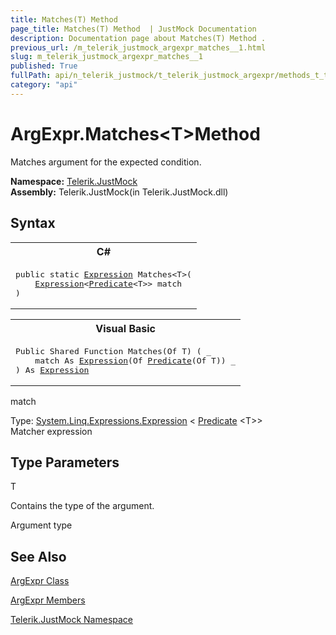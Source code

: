 ```yaml
---
title: Matches(T) Method 
page_title: Matches(T) Method  | JustMock Documentation
description: Documentation page about Matches(T) Method .
previous_url: /m_telerik_justmock_argexpr_matches__1.html
slug: m_telerik_justmock_argexpr_matches__1
published: True
fullPath: api/n_telerik_justmock/t_telerik_justmock_argexpr/methods_t_telerik_justmock_argexpr/m_telerik_justmock_argexpr_matches__1
category: "api"
---
```


# ArgExpr.Matches&lt;T&gt;Method



Matches argument for the expected condition.


 **Namespace:**  [Telerik.JustMock](n_telerik_justmock) <br> **Assembly:** Telerik.JustMock(in Telerik.JustMock.dll)
## Syntax


<div id="syntaxCodeBlocks" class="code"><span codeLanguage="CSharp"><table><tr><th>C#</th></tr><tr><td><pre xml:space="preserve"><span class="keyword">public</span> <span class="keyword">static</span> <a href="https://msdn2.microsoft.com/en-us/library/bb356138" target="_blank">Expression</a> <span class="identifier">Matches</span>&lt;T&gt;(
	<a href="https://msdn2.microsoft.com/en-us/library/bb335710" target="_blank">Expression</a>&lt;<a href="https://msdn2.microsoft.com/en-us/library/bfcke1bz" target="_blank">Predicate</a>&lt;T&gt;&gt; <span class="parameter">match</span>
)
</pre></td></tr></table></span><span codeLanguage="VisualBasicDeclaration"><table><tr><th>Visual Basic</th></tr><tr><td><pre xml:space="preserve"><span class="keyword">Public</span> <span class="keyword">Shared</span> <span class="keyword">Function</span> <span class="identifier">Matches</span>(<span class="keyword">Of</span> T) ( _
	<span class="parameter">match</span> <span class="keyword">As</span> <a href="https://msdn2.microsoft.com/en-us/library/bb335710" target="_blank">Expression</a>(<span class="keyword">Of</span> <a href="https://msdn2.microsoft.com/en-us/library/bfcke1bz" target="_blank">Predicate</a>(<span class="keyword">Of</span> T)) _
) <span class="keyword">As</span> <a href="https://msdn2.microsoft.com/en-us/library/bb356138" target="_blank">Expression</a></pre></td></tr></table></span></div>



match<br>


Type: [System.Linq.Expressions.Expression](bb335710) &lt; [Predicate](bfcke1bz) &lt;T&gt;&gt;<br>Matcher expression



## Type Parameters




T<br>


Contains the type of the argument.


Argument type

## See Also



 [ArgExpr Class](t_telerik_justmock_argexpr) 

 [ArgExpr Members](allmembers_t_telerik_justmock_argexpr) 

 [Telerik.JustMock Namespace](n_telerik_justmock) 



